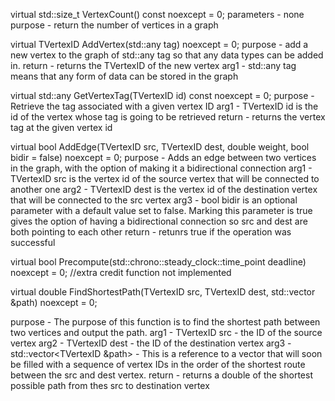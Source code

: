 virtual std::size_t VertexCount() const noexcept = 0;
parameters - none
purpose - return the number of vertices in a graph

virtual TVertexID AddVertex(std::any tag) noexcept = 0;
purpose - add a new vertex to the graph of std::any tag so that any data types can be added in.
return - returns the TVertexID of the new vertex
arg1 - std::any tag means that any form of data can be stored in the graph

virtual std::any GetVertexTag(TVertexID id) const noexcept = 0;
purpose - Retrieve the tag associated with a given vertex ID
arg1 - TVertexID id is the id of the vertex whose tag is going to be retrieved
return - returns the vertex tag at the given vertex id

virtual bool AddEdge(TVertexID src, TVertexID dest, double weight, bool bidir = false) noexcept = 0;
purpose - Adds an edge between two vertices in the graph, with the option of making it a bidirectional connection
arg1 - TVertexID src is the vertex id of the source vertex that will be connected to another one
arg2 - TVertexID dest is the vertex id of the destination vertex that will be connected to the src vertex
arg3 - bool bidir is an optional parameter with a default value set to false. Marking this parameter is true gives the option of having a bidirectional connection so src and dest are both pointing to each other
return - retunrs true if the operation was successful

 virtual bool Precompute(std::chrono::steady_clock::time_point deadline) noexcept = 0;
 //extra credit function not implemented

virtual double FindShortestPath(TVertexID src, TVertexID dest, 
        std::vector<TVertexID> &path) noexcept = 0;

purpose - The purpose of this function is to find the shortest path between two vertices and output the path.
arg1 - TVertexID src - the ID of the source vertex
arg2 - TVertexID dest - the ID of the destination vertex
arg3 - std::vector<TVertexID &path> - This is a reference to a vector that will soon be filled with a sequence of vertex IDs in the order of the shortest route between the src and dest vertex.
return - returns a double of the shortest possible path from thes src to destination vertex